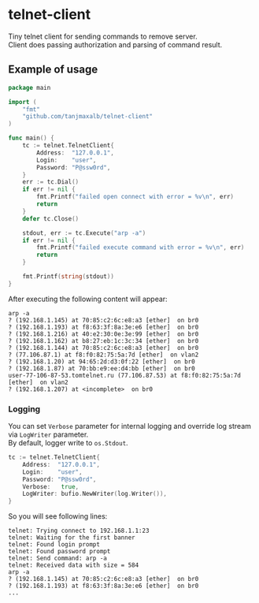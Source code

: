 # telnet-client
Tiny telnet client for sending commands to remove server.  
Client does passing authorization and parsing of command result. 

## Example of usage
```Go
package main

import (
	"fmt"
	"github.com/tanjmaxalb/telnet-client"
)

func main() {
	tc := telnet.TelnetClient{
		Address:  "127.0.0.1",
		Login:    "user",
		Password: "P@ssw0rd",
	}
	err := tc.Dial()
	if err != nil {
		fmt.Printf("failed open connect with error = %v\n", err)
		return
	}
	defer tc.Close()

	stdout, err := tc.Execute("arp -a")
	if err != nil {
		fmt.Printf("failed execute command with error = %v\n", err)
		return
	}

	fmt.Printf(string(stdout))
}
```

After executing the following content will appear:

```
arp -a 
? (192.168.1.145) at 70:85:c2:6c:e8:a3 [ether]  on br0
? (192.168.1.193) at f8:63:3f:8a:3e:e6 [ether]  on br0
? (192.168.1.216) at 40:e2:30:0e:3e:99 [ether]  on br0
? (192.168.1.162) at b8:27:eb:1c:3c:34 [ether]  on br0
? (192.168.1.144) at 70:85:c2:6c:e8:a3 [ether]  on br0
? (77.106.87.1) at f8:f0:82:75:5a:7d [ether]  on vlan2
? (192.168.1.20) at 94:65:2d:d3:0f:22 [ether]  on br0
? (192.168.1.87) at 70:bb:e9:ee:d4:bb [ether]  on br0
user-77-106-87-53.tomtelnet.ru (77.106.87.53) at f8:f0:82:75:5a:7d [ether]  on vlan2
? (192.168.1.207) at <incomplete>  on br0
```

### Logging

You can set `Verbose` parameter for internal logging and override log stream via `LogWriter` parameter.  
By default, logger write to `os.Stdout`.  

```Go
tc := telnet.TelnetClient{
    Address:  "127.0.0.1",
    Login:    "user",
    Password: "P@ssw0rd",
    Verbose:   true,
	LogWriter: bufio.NewWriter(log.Writer()),
}
```

So you will see following lines:
```
telnet: Trying connect to 192.168.1.1:23
telnet: Waiting for the first banner
telnet: Found login prompt
telnet: Found password prompt
telnet: Send command: arp -a 
telnet: Received data with size = 584
arp -a 
? (192.168.1.145) at 70:85:c2:6c:e8:a3 [ether]  on br0
? (192.168.1.193) at f8:63:3f:8a:3e:e6 [ether]  on br0
...
```